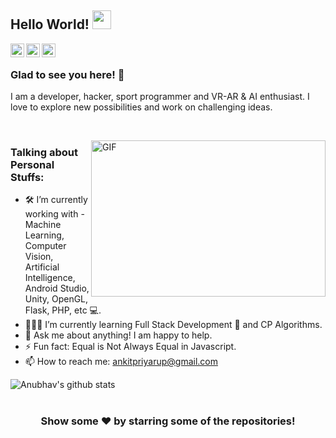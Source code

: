 ## Hello World! <img src="https://raw.githubusercontent.com/ankitpriyarup/ankitpriyarup/master/gifs/Hi.gif" width="30px"></h2>

<a href="https://www.linkedin.com/in/ankitpriyarup/">
  <img align="left" width="22px" src="https://cdn.jsdelivr.net/npm/simple-icons@v3/icons/linkedin.svg" />
</a>
<a href="https://codeforces.com/profile/ankitpriyarup">
  <img align="left" width="22px" src="https://cdn.jsdelivr.net/npm/simple-icons@v3/icons/codeforces.svg" />
</a>
<a href="https://www.codechef.com/users/ankit_priyarup">
  <img align="left" width="22px" src="https://cdn.jsdelivr.net/npm/simple-icons@v3/icons/codechef.svg" />
</a>

<br />

### Glad to see you here! 🤩

I am a developer, hacker, sport programmer and VR-AR & AI enthusiast. I love to explore new possibilities and work on challenging ideas.

<br />

<img align="right" height="250" width="375" alt="GIF" src="https://raw.githubusercontent.com/ankitpriyarup/ankitpriyarup/master/gifs/
gif" />

### Talking about Personal Stuffs:

- 🛠 I’m currently working with - Machine Learning, Computer Vision, Artificial Intelligence, Android Studio, Unity, OpenGL, Flask, PHP, etc 💻.
- 👨🏻‍💻 I’m currently learning Full Stack Development 🚀 and CP Algorithms.
- 💬 Ask me about anything! I am happy to help.
- ⚡ Fun fact: Equal is Not Always Equal in Javascript.
- 📫 How to reach me: ankitpriyarup@gmail.com

![Anubhav's github stats](https://github-readme-stats.vercel.app/api?username=ankitpriyarup&show_icons=true&title_color=fff&icon_color=79ff97&text_color=9f9f9f&bg_color=151515)

#

<div align="center">

### Show some ❤️ by starring some of the repositories!

</div>
